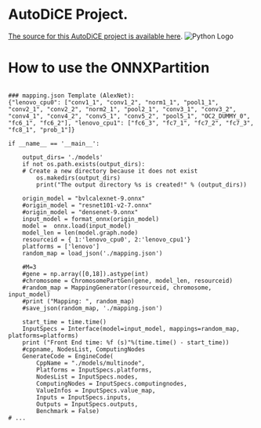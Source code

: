 # AutoDiCE Project.
[The source for this AutoDiCE project is available here][src].
![Python Logo](https://www.python.org/static/community_logos/python-logo.png "Sample inline image")

# How to use the ONNXPartition 
```

### mapping.json Template (AlexNet):
{"lenovo_cpu0": ["conv1_1", "conv1_2", "norm1_1", "pool1_1", "conv2_1", "conv2_2", "norm2_1", "pool2_1", "conv3_1", "conv3_2", "conv4_1", "conv4_2", "conv5_1", "conv5_2", "pool5_1", "OC2_DUMMY_0", "fc6_1", "fc6_2"], "lenovo_cpu1": ["fc6_3", "fc7_1", "fc7_2", "fc7_3", "fc8_1", "prob_1"]}

if __name__ == '__main__':

    output_dirs= './models'
    if not os.path.exists(output_dirs):
    # Create a new directory because it does not exist
        os.makedirs(output_dirs)
        print("The output directory %s is created!" % (output_dirs))

    origin_model = "bvlcalexnet-9.onnx"
    #origin_model = "resnet101-v2-7.onnx"
    #origin_model = "densenet-9.onnx"
    input_model = format_onnx(origin_model)
    model =  onnx.load(input_model)
    model_len = len(model.graph.node)
    resourceid = { 1:'lenovo_cpu0', 2:'lenovo_cpu1'}
    platforms = ['lenovo']
    random_map = load_json('./mapping.json')

    #M=3
    #gene = np.array([0,18]).astype(int)
    #chromosome = ChromosomePartGen(gene, model_len, resourceid)
    #random_map = MappingGenerator(resourceid, chromosome, input_model)
    #print ("Mapping: ", random_map)
    #save_json(random_map, './mapping.json')

    start_time = time.time()
    InputSpecs = Interface(model=input_model, mappings=random_map, platforms=platforms)
    print ("Front End time: %f (s)"%(time.time() - start_time))
    #cppname, NodesList, ComputingNodes
    GenerateCode = EngineCode(
        CppName = "./models/multinode",
        Platforms = InputSpecs.platforms,
        NodesList = InputSpecs.nodes,
        ComputingNodes = InputSpecs.computingnodes,
        ValueInfos = InputSpecs.value_map,
        Inputs = InputSpecs.inputs,
        Outputs = InputSpecs.outputs,
        Benchmark = False)
# ...
```

 

[packaging guide]: https://packaging.python.org
[distribution tutorial]: https://packaging.python.org/tutorials/packaging-projects/
[src]: https://github.com/parrotsky/AutoDiCE
[rst]: http://docutils.sourceforge.net/rst.html
[md]: https://tools.ietf.org/html/rfc7764#section-3.5 "CommonMark variant"
[md use]: https://packaging.python.org/specifications/core-metadata/#description-content-type-optional
